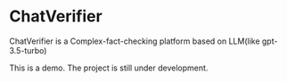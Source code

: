 # ChatVerifier
ChatVerifier is a Complex-fact-checking platform based on LLM(like gpt-3.5-turbo)

This is a demo. The project is still under development.

